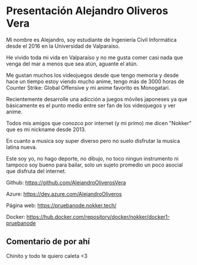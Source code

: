 # Presentación Alejandro Oliveros Vera

Mi nombre es Alejandro, soy estudiante de Ingeniería Civil Informática desde el 2016 en la Universidad de Valparaiso.

He vivido toda mi vida en Valparaíso y no me gusta comer casi nada que venga del mar a menos que sea atún, aguante el atún.

Me gustan muchos los videojuegos desde que tengo memoria y desde hace un tiempo estoy viendo mucho anime, tengo más de 3000 horas de Counter Strike: Global Offensive y mi anime favorito es Monogatari.

Recientemente desarrolle una adicción a juegos móviles japoneses ya que básicamente es el punto medio entre ser fan de los videojuegos y ver anime.

Todos mis amigos que conozco por internet (y mi primo) me dicen "Nokker" que es mi nickname desde 2013.

En cuanto a musica soy super diverso pero no suelo disfrutar la musica latina nueva.

Este soy yo, no hago deporte, no dibujo, no toco ningun instrumento ni tampoco soy bueno para bailar, solo un sujeto promedio un poco asocial que disfruta del internet.

Github: https://github.com/AlejandroOliverosVera

Azure: https://dev.azure.com/AlejandroOliveros

Página web: https://pruebanode.nokker.tech/

Docker: https://hub.docker.com/repository/docker/nokker/docker1-pruebanode

## Comentario de por ahí

Chinito y todo te quiero caleta <3

